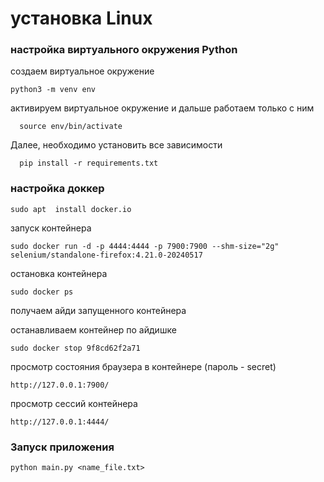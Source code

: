 # установка Linux

### настройка виртуального окружения Python

создаем виртуальное окружение

    python3 -m venv env

активируем виртуальное окружение и дальше работаем только с ним 

      source env/bin/activate

Далее, необходимо установить все зависимости 

      pip install -r requirements.txt

### настройка доккер

    sudo apt  install docker.io

запуск контейнера

    sudo docker run -d -p 4444:4444 -p 7900:7900 --shm-size="2g" selenium/standalone-firefox:4.21.0-20240517

остановка контейнера

    sudo docker ps

получаем айди запущенного контейнера

останавливаем контейнер по айдишке

    sudo docker stop 9f8cd62f2a71

просмотр состояния браузера в контейнере (пароль - secret)

    http://127.0.0.1:7900/

просмотр сессий контейнера

    http://127.0.0.1:4444/

### Запуск приложения

    python main.py <name_file.txt>


